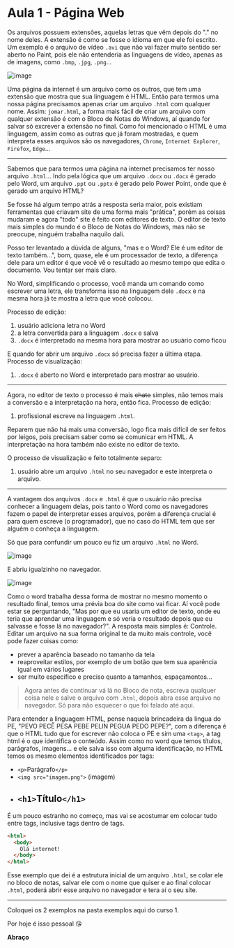 # Aula 1 - Página Web

Os arquivos possuem extensões, aquelas letras que vêm depois do "." no nome deles. A extensão é como se fosse o idioma em que ele foi escrito. Um exemplo é o arquivo de vídeo `.avi` que não vai fazer muito sentido ser aberto no Paint, pois ele não entenderia as linguagens de vídeo, apenas as de imagens, como `.bmp`, `.jpg`, `.png`...

![image](https://user-images.githubusercontent.com/27368585/98619978-162e8480-22e3-11eb-968c-7fe33216fb82.png)

Uma página da internet é um arquivo como os outros, que tem uma extensão que mostra que sua linguagem é HTML. Então para termos uma nossa página precisamos apenas criar um arquivo `.html` com qualquer nome. Assim: `jomar.html`, a forma mais fácil de criar um arquivo com qualquer extensão é com o Bloco de Notas do Windows, aí quando for salvar só excrever a extensão no final. Como foi mencionado o HTML é uma linguagem, assim como as outras que já foram mostradas, e quem interpreta esses arquivos são os navegadores, `Chrome`, `Internet Explorer`, `Firefox`, `Edge`...

---

Sabemos que para termos uma página na internet precisamos ter nosso arquivo `.html`... Indo pela lógica que um arquivo `.docx` ou `.docx` é gerado pelo Word, um arquivo `.ppt` ou `.pptx` é gerado pelo Power Point, onde que é gerado um arquivo HTML?

Se fosse há algum tempo atrás a resposta seria maior, pois existiam ferramentas que criavam site de uma forma mais "prática", porém as coisas mudaram e agora "todo" site é feito com editores de texto. O editor de texto mais simples do mundo é o Bloco de Notas do Windows, mas não se preocupe, ninguém trabalha naquilo dali.

Posso ter levantado a dúvida de alguns, "mas e o Word? Ele é um editor de texto também...", bom, quase, ele é um processador de texto, a diferença dele para um editor é que você vê o resultado ao mesmo tempo que edita o documento. Vou tentar ser mais claro.

No Word, simplificando o processo, você manda um comando como escrever uma letra, ele transforma isso na linguagem dele `.docx` e na mesma hora já te mostra a letra que você colocou.

Processo de edição:

1. usuário adiciona letra no Word
2. a letra convertida para a linguagem `.docx` e salva
3. `.docx` é interpretado na mesma hora para mostrar ao usuário como ficou

E quando for abrir um arquivo `.docx` só precisa fazer a última etapa. Processo de visualização:

1. `.docx` é aberto no Word e interpretado para mostrar ao usuário.

---

Agora, no editor de texto o processo é mais <s>chato</s> simples, não temos mais a conversão e a interpretação na hora, então fica. Processo de edição:

1. profissional escreve na linguagem `.html`.

Reparem que não há mais uma conversão, logo fica mais difícil de ser feitos por leigos, pois precisam saber como se comunicar em HTML. A interpretação na hora também não existe no editor de texto.

O processo de visualização e feito totalmente separo:

1. usuário abre um arquivo `.html` no seu navegador e este interpreta o arquivo.

---

A vantagem dos arquivos `.docx` e `.html` é que o usuário não precisa conhecer a linguagem delas, pois tanto o Word como os navegadores fazem o papel de interpretar esses arquivos, porém a diferença crucial é para quem escreve (o programador), que no caso do HTML tem que ser alguém o conheça a linguagem.

Só que para confundir um pouco eu fiz um arquivo `.html` no Word.

![image](https://user-images.githubusercontent.com/27368585/98623024-99eb6f80-22e9-11eb-808a-0ee0c44a8709.png)

E abriu igualzinho no navegador.

![image](https://user-images.githubusercontent.com/27368585/98623147-d5863980-22e9-11eb-8f98-8e0cb646b58c.png)

Como o word trabalha dessa forma de mostrar no mesmo momento o resultado final, temos uma prévia boa do site como vai ficar. Aí você pode estar se perguntando, "Mas por que eu usaria um editor de texto, onde eu teria que aprendar uma linguagem e só veria o resultado depois que eu salvasse e fosse lá no navegador?". A resposta mais simples é: Controle. Editar um arquivo na sua forma original te da muito mais controle, você pode fazer coisas como:

- prever a aparência baseado no tamanho da tela
- reaproveitar estilos, por exemplo de um botão que tem sua aparência igual em vários lugares
- ser muito específico e preciso quanto a tamanhos, espaçamentos...

> Agora antes de continuar vá lá no Bloco de nota, escreva qualquer coisa nele e salve o arquivo com `.html`, depois abra esse arquivo no navegador. Só para não esquecer o que foi falado até aqui.

Para entender a linguagem HTML, pense naquela brincadeira da lingua do PE, "PEVO PECÊ PESA PEBE PELIN PEGUA PEDO PEPE?", com a diferença é que o HTML tudo que for escrever não coloca o PE e sim uma `<tag>`, a tag html é o que identifica o conteúdo. Assim como no word que temos títulos, parágrafos, imagens... e ele salva isso com alguma identificação, no HTML temos os mesmo elementos identificados por tags:

- `<p>`Parágrafo`</p>`
- `<img src="imagem.png">` (imagem)
- ## `<h1>`Título`</h1>`

É um pouco estranho no começo, mas vai se acostumar em colocar tudo entre tags, inclusive tags dentro de tags.

```html
<html>
  <body>
    Olá internet!
  </body>
</html>
```

Esse exemplo que dei é a estrutura inicial de um arquivo `.html`, se colar ele no bloco de notas, salvar ele com o nome que quiser e ao final colocar `.html`, poderá abrir esse arquivo no navegador e tera aí o seu site.

---

Coloquei os 2 exemplos na pasta exemplos aqui do curso 1.

Por hoje é isso pessoal 😘

**Abraço**